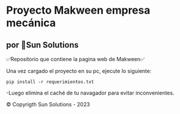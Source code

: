 # Proyecto Makween empresa mecánica
## por 🥏Sun Solutions

✅Repositorio que contiene la pagina web de Makween✅

Una vez cargado el proyecto en su pc, ejecute lo siguiente:

~~~
pip install -r requerimientos.txt
~~~

-Luego elimina el caché de tu navagador para evitar inconvenientes.

© Copyrigth Sun Solutions - 2023
